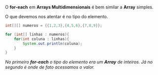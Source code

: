 O **for-each** em **Arrays Multidimensionais** é bem similar a **Array** simples.

O que devemos nos atentar é no tipo do elemento.

```Java
int[][] numeros = {{1,2,3},{4,5,6},{7,8,9}};

for (int[] linhas : numeros){
	for(int coluna : linhas){
		System.out.println(coluna);
	}
}
```
*No primeiro **for-each** o tipo do elemento era um **Array** de inteiros. Já no segundo é onde de fato acessamos o valor.*